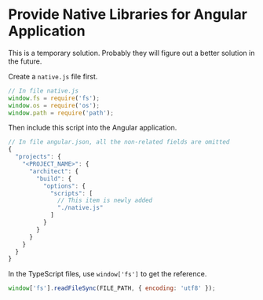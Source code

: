 # Provide Native Libraries for Angular Application
This is a temporary solution. Probably they will figure out a better solution in the future.

Create a `native.js` file first.

```javascript
// In file native.js
window.fs = require('fs');
window.os = require('os');
window.path = require('path');
```

Then include this script into the Angular application.

```javascript
// In file angular.json, all the non-related fields are omitted
{
  "projects": {
    "<PROJECT_NAME>": {
      "architect": {
        "build": {
          "options": {
            "scripts": [
              // This item is newly added
              "./native.js"
            ]
          }
        }
      }
    }
  }
}
```

In the TypeScript files, use `window['fs']` to get the reference.

```javascript
window['fs'].readFileSync(FILE_PATH, { encoding: 'utf8' });
```
